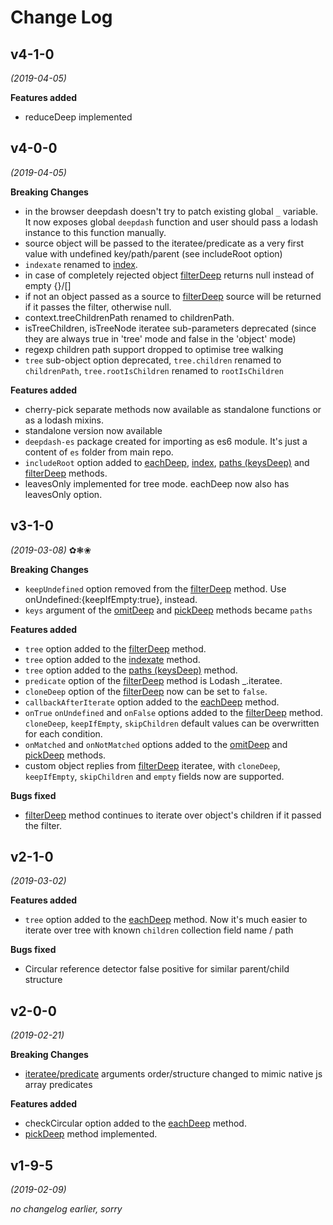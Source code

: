 # Change Log

## v4-1-0
*(2019-04-05)*

**Features added**
- reduceDeep implemented

## v4-0-0
*(2019-04-05)*

**Breaking Changes**
- in the browser deepdash doesn't try to patch existing global `_` variable. It now exposes global `deepdash` function and user should pass a lodash instance to this function manually.
- source object will be passed to the iteratee/predicate as a very first value with undefined key/path/parent (see includeRoot option)
- `indexate` renamed to [index](/#index).
- in case of completely rejected object [filterDeep](/#filterdeep) returns null instead of empty {}/[]
- if not an object passed as a source to [filterDeep](/#filterdeep) source will be returned if it passes the filter, otherwise null.
- context.treeChildrenPath renamed to childrenPath.
- isTreeChildren, isTreeNode iteratee sub-parameters deprecated (since they are always true in 'tree' mode and false in the 'object'  mode)
- regexp children path support dropped to optimise tree walking
- `tree` sub-object option deprecated, `tree.children` renamed to `childrenPath`, `tree.rootIsChildren` renamed to `rootIsChildren`

**Features added**
- cherry-pick separate methods now available as standalone functions or as a lodash mixins.
- standalone version now available
- `deepdash-es` package created for importing as es6 module. It's just a content of `es` folder from main repo.
- `includeRoot` option added to [eachDeep](/#eachdeep-foreachdeep), [index](/#index), [paths (keysDeep)](/#paths-keysdeep) and [filterDeep](/#filterdeep) methods.
- leavesOnly implemented for tree mode. eachDeep now also has leavesOnly option.

## v3-1-0
*(2019-03-08)* ✿❃❀

**Breaking Changes**

- `keepUndefined` option removed from the [filterDeep](/#filterdeep) method. Use onUndefined:{keepIfEmpty:true}, instead.
- `keys` argument of the [omitDeep](/#omitdeep) and [pickDeep](/#pickdeep) methods became `paths`

**Features added**

- `tree` option added to the [filterDeep](/#filterdeep) method.
- `tree` option added to the [indexate](/#indexate) method.
- `tree` option added to the [paths (keysDeep)](/#paths-keysdeep) method.
- `predicate` option of the [filterDeep](/#filterdeep) method is Lodash _.iteratee.
- `cloneDeep` option of the [filterDeep](/#filterdeep) now can be set to `false`.
- `callbackAfterIterate` option added to the [eachDeep](/#eachdeep-foreachdeep) method.
- `onTrue` `onUndefined` and `onFalse` options added to the [filterDeep](/#filterdeep) method. `cloneDeep`, `keepIfEmpty`, `skipChildren` default values can be overwritten for each condition.
- `onMatched` and `onNotMatched` options added to the [omitDeep](/#omitdeep) and [pickDeep](/#pickdeep) methods.
- custom object replies from [filterDeep](/#filterdeep) iteratee, with `cloneDeep`, `keepIfEmpty`, `skipChildren` and `empty` fields now are supported.

**Bugs fixed**

- [filterDeep](/#filterdeep) method continues to iterate over object's children if it passed the filter.

## v2-1-0
*(2019-03-02)*

**Features added**

- `tree` option added to the [eachDeep](/#eachdeep-foreachdeep) method.
Now it's much easier to iterate over tree with known `children` collection field name / path

**Bugs fixed**

- Circular reference detector false positive for similar parent/child structure

## v2-0-0
*(2019-02-21)*

**Breaking Changes**

- [iteratee/predicate](/#iteratee) arguments order/structure changed to mimic native js array predicates

**Features added**

- checkCircular option added to the [eachDeep](/#eachdeep-foreachdeep) method.
- [pickDeep](/#peekdeep) method implemented.

## v1-9-5
*(2019-02-09)*

*no changelog earlier, sorry*